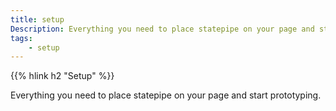 ```yaml
---
title: setup
Description: Everything you need to place statepipe on your page and start prototyping.
tags:
    - setup
---
```


{{% hlink h2 "Setup" %}}

Everything you need to place statepipe on your page and start prototyping.
